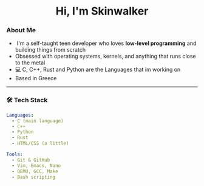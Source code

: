 <h1 align="center">Hi, I'm Skinwalker</h1>

### About Me

- ‍ I'm a self-taught teen developer who loves **low-level programming** and building things from scratch  
- Obsessed with operating systems, kernels, and anything that runs close to the metal 
- 💻 C, C++, Rust and Python are the Languages that im working on
- Based in Greece 

---

### 🛠️ Tech Stack

```yaml
Languages:
  - C (main language)
  - C++
  - Python
  - Rust
  - HTML/CSS (a little)

Tools:
  - Git & GitHub
  - Vim, Emacs, Nano
  - QEMU, GCC, Make
  - Bash scripting


